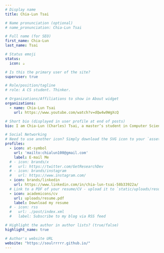 ```yaml
---
# Display name
title: Chia-Lun Tsai

# Name pronunciation (optional)
# name_pronunciation: Chia-Lun Tsai

# Full name (for SEO)
first_name: Chia-Lun
last_name: Tsai

# Status emoji
status:
  icon: ☕️

# Is this the primary user of the site?
superuser: true

# Role/position/tagline
# role: A CS student. Thinker.

# Organizations/Affiliations to show in About widget
organizations:
  - name: Chia-Lun Tsai
    url: https://www.youtube.com/watch?v=dQw4w9WgXcQ

# Short bio (displayed in user profile at end of posts)
bio: I am Chia-Lun (Charles) Tsai, a master’s student in Computer Science at the University of Illinois at Urbana-Champaign (UIUC).

# Social Networking
# Need to use another icon? Simply download the SVG icon to your `assets/media/icons/` folder.
profiles:
  - icon: at-symbol
    url: 'mailto:chialun100@gmail.com'
    label: E-mail Me
  # - icon: brands/x
  #   url: https://twitter.com/GetResearchDev
  # - icon: brands/instagram
  #   url: https://www.instagram.com/
  - icon: brands/linkedin
    url: https://www.linkedin.com/in/chia-lun-tsai-58b33922a/
  # Link to a PDF of your resume/CV - upload it to `static/uploads/resume.pdf`
  - icon: academicons/cv
    url: uploads/resume.pdf
    label: Download my resume
  # - icon: rss
  #   url: ./post/index.xml
  #   label: Subscribe to my blog via RSS feed

# Highlight the author in author lists? (true/false)
highlight_name: true

# Author's website URL
website: "https://soulrrrrr.github.io/"
---
```


<!-- Chia-Lun Tsai is a dedicate student and incoming student of UIUC MCS program. -->